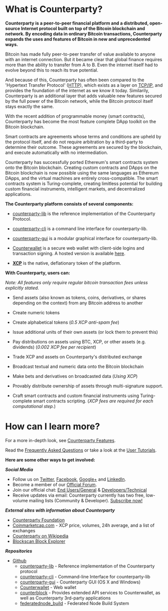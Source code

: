﻿What is Counterparty?
=====================

**Counterparty is a peer-to-peer financial platform and a distributed, open-source Internet protocol built on top of the Bitcoin blockchain and network. By encoding data in ordinary Bitcoin transactions, Counterparty expands the uses and features of Bitcoin in new and unprecedented ways.**

Bitcoin has made fully peer-to-peer transfer of value available to anyone with an internet connection. But it became clear that global finance requires more than the ability to transfer from A to B. Even the internet itself had to evolve beyond this to reach its true potential.

And because of this, Counterparty has often been compared to the 'Hypertext Transfer Protocol' ([HTTP](http://en.wikipedia.org/wiki/Hypertext_Transfer_Protocol)), which exists as a layer on [TCP/IP](http://en.wikipedia.org/wiki/Internet_protocol_suite), and provides the foundation of the internet as we know it today. Similarily, Counterparty is an additional layer that adds valuable new features secured by the full power of the Bitcoin network, while the Bitcoin protocol itself stays exactly the same.  

With the recent addition of programmable money (smart contracts), Counterparty has become the most feature complete DApp toolkit on the Bitcoin blockchain. 

Smart contracts are agreements whose terms and conditions are upheld by the protocol itself, and do not require arbitration by a third-party to determine their outcome. These agreements are secured by the blockchain, and execute automatically with no intermediation. 

Counterparty has successfully ported Ethereum's smart contracts system onto the Bitcoin blockchain. Creating custom contracts and DApps on the Bitcoin blockchain is now possible using the same languages as Ethereum DApps, and the virtual machines are entirely cross-compatible. The smart contracts system is Turing-complete, creating limitless potential for building custom financial instruments, intelligent markets, and decentralized applications. 

**The Counterparty platform consists of several components:**

* [counterparty-lib][] is the reference implementation of the Counterparty Protocol.

* [counterparty-cli][] is a command line interface for counterparty-lib.

* [counterparty-gui][] is a modular graphical interface for counterparty-lib.

* [Counterwallet][] is a secure web wallet with client-side logins and transaction signing. A hosted version is available [here](http://counterwallet.io).

* **[XCP](about_xcp.md)** is the native, deflationary token of the platform. 

**With Counterparty, users can:**

_Note: All features only require regular bitcoin transaction fees unless explicitly stated._

* Send assets (also known as tokens, coins, derivatives, or shares depending on the context) from any Bitcoin address to another

* Create numeric tokens 

* Create alphabetical tokens (_0.5 XCP anti-spam fee_)

* Issue additional units of their own assets (or lock them to prevent this)

* Pay distributions on assets using BTC, XCP, or other assets (e.g. dividends) (_0.002 XCP fee per recipient_)

* Trade XCP and assets on Counterparty's distributed exchange

* Broadcast textual and numeric data onto the Bitcoin blockchain

* Make bets and derivatives on broadcasted data (_Using XCP_)

* Provably distribute ownership of assets through multi-signature support.

* Craft smart contracts and custom financial instruments using Turing-complete smart contracts scripting. (_XCP fees are required for each computational step._)

How can I learn more?
=====================

For a more in-depth look, see [Counterparty Features](counterparty_features.md).

Read the [Frequently Asked Questions](FAQ.md) or take a look at the [User Tutorials](/Tutorials/User_Tutorials/counterwallet_manual.md). 

**Here are some other ways to get involved:**

***Social Media***

-   Follow us on [Twitter][], [Facebook][], [Google+][] and
[LinkedIn][].
-   Become a member of our [Official Forum](https://forums.counterparty.io/).
-   Join our official chat: [End Users/General][] & [Developers/Technical][]
-   Receive updates via email: Counterparty currently has two free,
low-volume mailing lists (Community & Developer). [Subscribe
now!][]

***External sites with information about Counterparty***

-   [Counterparty Foundation](http://counterpartyfoundation.org)
-   [Coinmarketcap.com][] - XCP price, volumes, 24h average, and a list of exchanges
-   [Counterparty on Wikipedia][]
-   [Blockscan Block Explorer](http://blockscan.com)

  [Twitter]: https://twitter.com/CounterpartyXCP
  [Facebook]: https://www.facebook.com/CounterpartyXCP
  [Google+]: https://plus.google.com/u/0/b/116178666129262850551/+CounterpartyIoXCP/posts
  [LinkedIn]: https://www.linkedin.com/company/3644957
  [End Users/General]: http://gitter.im/CounterpartyXCP/General
  [Developers/Technical]: http://gitter.im/CounterpartyXCP/Technical
  [Subscribe now!]: http://counterparty.us9.list-manage.com/subscribe/post?u=670b494916e05d6d2cfaa5206&id=cdae97fc90
  [Coinmarketcap.com]: http://coinmarketcap.com/currencies/counterparty/
  [Counterparty on Wikipedia]: https://en.wikipedia.org/wiki/Counterparty_(technology)


***Repositories***

-   [Github][]
    -   [counterparty-lib][] - Reference implementation of the Counterparty protocol
    -   [counterparty-cli][] - Command-line Interface for counterparty-lib
    -   [counterparty-gui][] - Counterparty GUI (OS X and Windows)
    -   [Counterwallet][] - Web wallet
    -   [counterblock][] - Provides extended API services to Counterwallet, as well as Counterparty 3rd-party applications
    -   [federatednode_build](https://github.com/CounterpartyXCP/federatednode_build) - Federated Node Build System

[Github]: https://github.com/CounterpartyXCP
[counterparty-lib]: https://github.com/CounterpartyXCP/counterpartyd
[counterparty-cli]: https://github.com/CounterpartyXCP/counterparty-cli
[counterparty-gui]: https://github.com/CounterpartyXCP/counterparty-gui
[counterblock]: https://github.com/CounterpartyXCP/counterblock
[Counterwallet]: https://github.com/CounterpartyXCP/counterwallet
